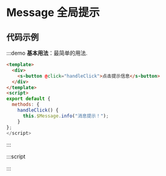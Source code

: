 # Message 全局提示

## 代码示例

:::demo
**基本用法**：最简单的用法.

```html
<template>
  <div>
    <s-button @click="handleClick">点击提示信息</s-button>
  </div>
</template>
<script>
export default {
  methods: {
    handleClick() {
      this.$Message.info("消息提示！");
    }
};
</script>
```
:::


:::script
<script>
export default {
  methods: {
    handleClick() {
      this.$Message.info("消息提示！");
    }
};
</script>
:::